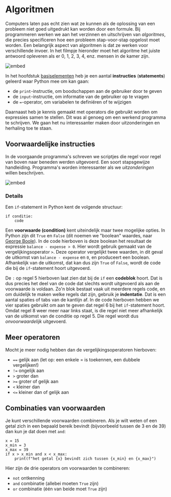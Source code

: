 # Algoritmen

Computers laten pas echt zien wat ze kunnen als de oplossing van een probleem niet goed uitgedrukt kan worden door een formule. Bij programmeren werken we aan het verzinnen en uitschrijven van *algoritmes*, die precies specificeren hoe een probleem stap-voor-stap opgelost moet worden. Een belangrijk aspect van algoritmen is dat ze werken voor verschillende invoer. In het filmpje hieronder moet het algoritme het juiste antwoord opleveren als er 0, 1, 2, 3, 4, enz. mensen in de kamer zijn.

![embed](https://www.youtube.com/embed/6hfOvs8pY1k)

In het hoofdstuk [basiselementen](/python/basiselementen) heb je een aantal **instructies** (**statements**) geleerd waar Python mee om kan gaan:

- de `print`-instructie, om boodschappen aan de gebruiker door te geven
- de `input`-instructie, om informatie van de gebruiker op te vragen
- de `=`-operator, om variabelen te definiëren of te wijzigen

Daarnaast heb je kennis gemaakt met operators die gebruikt worden om expressies samen te stellen. Dit was al genoeg om een werkend programma te schrijven. We gaan het nu interessanter maken door uitzonderingen en herhaling toe te staan.

## Voorwaardelijke instructies

In de voorgaande programma's schreven we scriptjes die regel voor regel van boven naar beneden werden uitgevoerd. Een soort stapsgewijze handleiding. Programma's worden interessanter als we *uitzonderingen* willen beschrijven.

![embed](https://api.eu.kaltura.com/p/120/sp/12000/embedIframeJs/uiconf_id/23449960/partner_id/120?iframeembed=true&playerId=kaltura_player&entry_id=0_c3agfme9&flashvars[streamerType]=auto&amp;flashvars[localizationCode]=en_US&amp;flashvars[leadWithHTML5]=true&amp;flashvars[sideBarContainer.plugin]=true&amp;flashvars[sideBarContainer.position]=left&amp;flashvars[sideBarContainer.clickToClose]=true&amp;flashvars[chapters.plugin]=true&amp;flashvars[chapters.layout]=vertical&amp;flashvars[chapters.thumbnailRotator]=false&amp;flashvars[streamSelector.plugin]=true&amp;flashvars[EmbedPlayer.SpinnerTarget]=videoHolder&amp;flashvars[dualScreen.plugin]=true&amp;flashvars[hotspots.plugin]=1&amp;flashvars[Kaltura.addCrossoriginToIframe]=true&amp;&wid=0_ll4p0wzx)

### Details

Een `if`-statement in Python kent de volgende structuur:

    if conditie:
        code

Een **voorwaarde (condition)** kent uiteindelijk maar twee mogelijke opties. In Python zijn dit `True` en `False` (dit noemen we "boolean" waardes, naar [George Boole](https://en.wikipedia.org/wiki/Boolean_algebra#Values)). In de code hierboven is deze boolean het resultaat de expressie `balance - expense > 0`. Hier wordt gebruik gemaakt van de vergelijkingsoperator `>`. Deze operator vergelijkt twee waarden, in dit geval de uitkomst van `balance - expense` en `0`, en produceert een boolean. Afhankelijk van de uitkomst, dat kan dus zijn `True` of `False`, wordt de code die bij de `if`-statement hoort uitgevoerd.

De `:` op regel 5 hierboven laat zien dat bij de `if` een **codeblok** hoort. Dat is dus precies het deel van de code dat slechts wordt uitgevoerd als aan de voorwaarde is voldaan. Zo'n blok bestaat vaak uit meerdere regels code, en om duidelijk te maken welke regels dat zijn, gebruik je **indentatie**. Dat is een aantal spaties of tabs van de kantlijn af. In de code hierboven hebben we vier spaties gebruikt om aan te geven dat regel 6 bij het `if`-statement hoort. Omdat regel 8 weer meer naar links staat, is die regel niet meer afhankelijk van de uitkomst van de conditie op regel 5. Die regel wordt dus *onvoorwaardelijk* uitgevoerd.

## Meer operatoren

Mocht je meer nodig hebben dan de vergelijkingsoperatoren hierboven:

- `==`  gelijk aan (let op: een enkele = is toekennen, een dubbele vergelijken!)
- `!=`  ongelijk aan
- `>` 	groter dan
- `>=`	groter of gelijk aan
- `<` 	kleiner dan
- `<=`	kleiner dan of gelijk aan

## Combinaties van voorwaarden

Je kunt verschillende voorwaarden combineren. Als je wilt weten of een getal zich in een bepaald bereik bevindt (bijvoorbeeld tussen de 3 en de 39) dan kun je dat doen met `and`:

    x = 15
    x_min = 3
    x_max = 39
    if x > x_min and x < x_max:
        print(f"het getal {x} bevindt zich tussen {x_min} en {x_max}")

Hier zijn de drie operators om voorwaarden te combineren:

- `not` ontkenning
- `and` combinatie (allebei moeten `True` zijn)
- `or` combinatie (één van beide moet `True` zijn)
